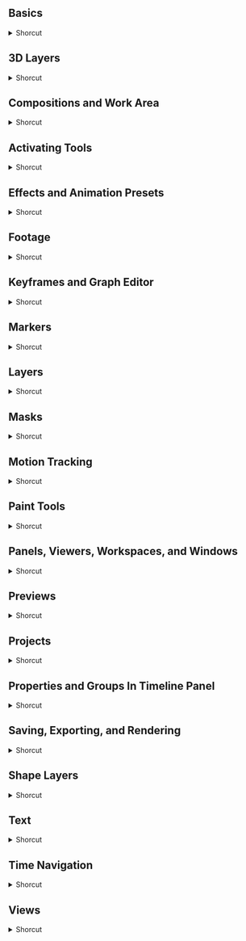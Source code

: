 ## Basics
<details>
           <summary>Shorcut</summary>

Shortcut | Description
------------ | -------------
Ctrl + A | Select all | 
Ctrl + Alt + / on numeric keyp | Purge all memory | 
Ctrl + Alt + ; | Open preferences dialog box | 
Ctrl + Alt + Arrow Down | Move selected layers or Other elements backwards | 
Ctrl + Alt + Arrow Up | Move selected layers or Other elements forwards | 
Ctrl + Alt + E | Display filename corresponding to frame at current time in info panel | 
Ctrl + D | Duplicate selected Layers, Masks, Effects, etc | 
Ctrl + Q | Quit | 
Ctrl + Shift + A | Deselect all | 
Ctrl + Shift + Z | Redo | 
Ctrl + Z | Undo | 
Enter | Rename selected Layer, Composition, Folder, etc | 
Enter on numeric keypad | Open selected Layer, Composition, or Footage item | 
Esc | Interrupt running a script | 
Shift + Arrow Down | Extend selection to next item | 

</details>

## 3D Layers
<details>
           <summary>Shorcut</summary>

Shortcut | Description
------------ | -------------
Alt + Shift + C | Turn casts Shadows property on / off for selected 3D layers | 
Ctrl + Alt + Shift + \ | Move the camera and its point of interest to look at selected 3D layers | 
Ctrl + Alt + Shift + C | New camera | 
Ctrl + Alt + Shift + L | New light | 
Ctrl + Shift + F | Look at all 3D Layers (with a camera Tool selected) | 
Esc | Return to previous view | 
F | Look at selected 3D Layers (with a camera tool selected) | 
F10 | Switch to 3D view 1 (defaults to front) | 
F11 | Switch to 3D view 2 (defaults to custom view 1) | 
F12 | Switch to 3D view 3 (defaults to active camera) | 

</details>

## Compositions and Work Area
<details>
           <summary>Shorcut</summary>

Shortcut | Description
------------ | -------------
B | Set beginning | 
Ctrl + Alt + B | Set work area to duration of selected Layers or to Composition duration if no Layers selected | 
Ctrl + K | Open composition settings dialog box for selected composition | 
Ctrl + N | New composition | 
N | Set end of work area to current time | 
Shift + Esc | Activate the most recently active composition that is in the same composition hierarchy as the currently active composition | 
Tab | Open composition mini-flowchart for active composition | 

</details>

## Activating Tools
<details>
           <summary>Shorcut</summary>

Shortcut | Description
------------ | -------------
Alt | In shape layer: Temporarily convert selection tool to shape duplication tool | 
Alt + Click tool button in too | Cycle through tools | 
Alt + W | Activate roto brush tool | 
C | Activate and cycle through camera tools | 
Ctrl | Temporarily activate selection tool when a pen tool is selected | 
Ctrl + Alt | Add vertex tool when pointer is over a segment or convert vertex tool when pointer is over a vertex | 
Ctrl + B | Activate and cycle through brush, Clone stamp, and Eraser tools | 
Ctrl + P | Activate and cycle through puppet tools | 
Ctrl + T | Activate and cycle through type tools | 
G | Activate and cycle between the pen and mask feather tools | 
H | Activate hand tool | 
Q | Activate and cycle through mask and shape tools | 
V | Activate selection tool | 
W | Activate rotation tool | 
Y | Activate pan behind tool | 
Z | Activate zoom in / zoom out tool | 

</details>

## Effects and Animation Presets
<details>
           <summary>Shorcut</summary>

Shortcut | Description
------------ | -------------
Ctrl + Alt + Shift + E | Apply most recently applied effect to selected layers | 
Ctrl + Alt + Shift + F | Apply most recently applied animation preset to selected layers | 
Ctrl + Shift + E | Delete all effects from selected layers | 

</details>

## Footage
<details>
           <summary>Shorcut</summary>

Shortcut | Description
------------ | -------------
Ctrl + / | Add selected items to most recently activated composition | 
Ctrl + Alt + / | Replace selected source footage for selected Layers with Footage item selected in Project Panel | 
Ctrl + Alt + C | Remember footage interpretation | 
Ctrl + Alt + G | Open Interpret footage dialog box for selected footage item | 
Ctrl + Alt + I | Import multiple files or image sequences | 
Ctrl + Alt + L | Reload selected footage items | 
Ctrl + Alt + P | Set proxy for selected footage item | 
Ctrl + Backspace | Delete a footage item without a warning | 
Ctrl + E | Edit selected footage item | 
Ctrl + H | Replace selected footage item | 
Ctrl + I | Import one file or image sequence | 
Double-click footage item in P | Open movie in an after effects footage panel | 

</details>

## Keyframes and Graph Editor
<details>
           <summary>Shorcut</summary>

Shortcut | Description
------------ | -------------
Alt + Arrow Right | Move keyframe 1 frame later | 
Alt + Shift + Arrow Left | Move keyframe 10 frames earlier | 
Alt + Shift + property shortcu | Add or remove keyframe at current time. | 
Ctrl + Alt + A | Select all visible keyframes and properties | 
Ctrl + Alt + Click in layer ba | Set keyframe interpolation method to linear or hold | 
Ctrl + Alt + H | Set keyframe interpolation method to hold or auto bezier | 
Ctrl + Alt + K | Set interpolation for selected keyframes | 
Ctrl + Alt + Shift + A | Deselect all keyframes, properties, and property groups | 
Ctrl + Shift + K | Set velocity for selected keyframes | 
F9 | Easy ease selected keyframes | 
Shift + F9 | Easy ease selected keyframes in | 

</details>

## Markers
<details>
           <summary>Shorcut</summary>

Shortcut | Description
------------ | -------------
\* on numeric keypad | Set marker at current time | 
0…9 | Go to a composition marker (0-9) | 
Alt + * on numeric keypad | Set marker at current time and open marker dialog box | 
Alt + Click the markers / keyf | Display the duration between two layer markers or keyframes in the Info Panel | 
Ctrl + Click marker | Remove marker | 
Shift + 0…9 | Set and number a composition marker (0-9) at the current time | 

</details>

## Layers
<details>
           <summary>Shorcut</summary>

Shortcut | Description
------------ | -------------
0…9 on numeric keyboard | Select Layer (1-999) by its number; type multiple number in quick succession for multiple digits | 
Alt + B | Setting sampling method for selected layers (Best/Bilinear) | 
Alt + Click Solo Switch | Turn off all other solo switches | 
Alt + Click stopwatch | Add or remove expression for a property | 
Alt + Double-click a layer | Open source of a layer in footage panel | 
Alt + End | Move selected layers so that their outpoint is at end of composition | 
Alt + Home | Move selected layers so that their inpoint is at beginning of composition | 
Alt + Shift + B | Setting sampling method for selected layers (Best/Bicubic) | 
Ctrl + Alt + R | Reverse selected layers in time | 
Ctrl + Alt + Shift + V | Turn video switch on/off for selected layers | 
Ctrl + Alt + Shift + Y | New null layer | 
Ctrl + Alt + T | Enable time remapping for selected layers | 
Ctrl + Alt + V | Paste layers at current time | 
Ctrl + Alt + Y | New adjustment layer | 
Ctrl + Arrow Down | Select next layer | 
Ctrl + Arrow Up | Select previous layer in stacking order | 
Ctrl + F | Find in timeline panel | 
Ctrl + L | Lock | 
Ctrl + Shift + , | Set inpoint or Outpoint by time-stretching (or Ctrl + Alt + ,) | 
Ctrl + Shift + A | Deselect all layers | 
Ctrl + Shift + Arrow Down | Extend selection to next layer | 
Ctrl + Shift + C | Precompose selected layers | 
Ctrl + Shift + D | Split selected layers (If no layers are selected, split all layers.) | 
Ctrl + Shift + L | Unlock all layers | 
Ctrl + Shift + T | Open effect controls panel for selected layers | 
Ctrl + Shift + V | Turn off video switch for all video layers other than selected layers | 
Ctrl + Shift + Y | Open settings dialog box for selected solid, light, camera, null, or adjustment layers | 
Ctrl + U | Set quality to Best, Draft, or Wireframe for selected layers | 
Ctrl + Y | New solid layer | 
Double-click a layer | Open layer in layer panel | 
F4 | Show or hide layer switches and modes columns | 
Shift + \- | Cycle forward through blending modes for selected layers | 
Shift + 0…9 on numeric keybo | Toggle selection of layer (1-999) by its number | 
Shift + = | Cycle backward through blending modes for selected layers | 
Shift + F4 | Show or hide parent column | 
X | Scroll topmost selected layer to top of timeline panel | 

</details>

## Masks
<details>
           <summary>Shorcut</summary>

Shortcut | Description
------------ | -------------
Alt + \` | Select next | 
Alt + Click Mask | Select all points in a mask | 
Alt + Shift + \` | Previous mask | 
Arrow Keys | Move selected path points 1 pixel at current magnification | 
Ctrl + Alt + Click Vertex | Toggle between smooth and corner points | 
Ctrl + Alt-Drag Vertex | Redraw bezier handles | 
Ctrl + Drag | Scale around center point in Free transform mode | 
Ctrl + Shift + F | Open mask feather dialog box | 
Ctrl + Shift + I | Invert selected mask | 
Ctrl + Shift + M | Open mask shape dialog box | 
Ctrl + Shift + N | New mask | 
Double-click Mask with Selecti | Enter free-transform mask editing mode | 
Esc | Exit free-transform mask editing mode | 
Shift + Arrow Keys | Move selected path points 10 pixels at current magnification | 

</details>

## Motion Tracking
<details>
           <summary>Shorcut</summary>

Shortcut | Description
------------ | -------------
Alt + Arrow Key | Move feature region/search region 1 pixel at current magnification | 
Alt + Shift + Arrow Key | Move feature region/search region 10 pixel at current magnification | 
Arrow Key | Move feature/search region/attach point 1 pixel at current magnification | 
Shift + Arrow Key | Move feature/search region/attach point 10 pixel at current magnification | 

</details>

## Paint Tools
<details>
           <summary>Shorcut</summary>

Shortcut | Description
------------ | -------------
. on numeric keypad | Set opacity for a paint tool to 100% | 
1…9 on numeric keypad | Set opacity for paint tool to 10% thru 90% | 
3…7 | Activate a specific clone stamp tool preset | 
Alt + click | Set foreground color to the color currently under any paint tool pointer | 
Alt + Click the button for the | Duplicate a clone stamp tool preset in paint panel | 
Alt + Shift + Drag with Clone | Show and move overlay | 
Ctrl + Alt+Click | Set foreground color to the average color of a 4x4 pixel area under any paint tool pointer | 
Ctrl + Drag | Set brush size for a paint tool | 
Ctrl + Drag, then release Ctrl | Set brush hardness for a paint tool | 
Ctrl + Page Up/Page Down | Move earlier or later by number of frames specified for stroke duration | 
Ctrl + Shift | Momentarily activate eraser tool with last stroke only option | 
D | Set paint foreground color to black and background to white | 
Hold Shift while beginning str | Join current paint stroke to the previous stroke | 
Shift + . on numeric keypad | Set flow for a paint tool to 100% | 
Shift + 1…9 on numeric keypa | Set flow for a paint tool 10% thru 90% | 
X | Swap paint background and foreground colors | 

</details>

## Panels, Viewers, Workspaces, and Windows
<details>
           <summary>Shorcut</summary>

Shortcut | Description
------------ | -------------
\ | Toggle activation between composition panel and timeline panel for current composition | 
\` | Maximize or restore panel under pointer | 
Alt + Shif t+ , | Cycle to previous panel in active frame | 
Alt + Shift + . | Cycle to next panel in active frame | 
Ctrl + 0 (zero) | Open or close project panel | 
Ctrl + 1 | Open or close tools panel | 
Ctrl + 2 | Open or close info panel | 
Ctrl + 3 | Open or close preview panel | 
Ctrl + 4 | Open or close audio panel | 
Ctrl + 5 | Open or close effects and presets panel | 
Ctrl + 6 | Open or close character panel | 
Ctrl + 7 | Open or close paragraph panel | 
Ctrl + 8 | Open or close paint panel | 
Ctrl + 9 | Open or close brushes panel | 
Ctrl + \ | Resize application (floating) window to fit screen. Press again to resize window for contents to fill screen | 
Ctrl + Alt + 0 (zero) | Open or Close render queue panel | 
Ctrl + Alt + \ | Move (floating) window to main monitor; resize window to fit screen. Press again to resize window for contents to fill screen | 
Ctrl + Alt + Shift + N | Split the frame containing the active viewer and create a new viewer with opposite locked/unlocked state | 
Ctrl + F11 | Open flowchart panel for project flowchart | 
Ctrl + Shift + W | Close active panel or all viewers of type of active viewer | 
Ctrl + W | Close active viewer or panel (closes content first) | 
F3 | Open or close effect controls panel for selected layer | 
Middle-click | Activate a view in a multi-view layout in the composition panel without affecting layer selection | 
Shift + , | Cycle to previous item in active Viewer | 
Shift + . | Cycle to next item in active Viewer | 
Shift + F10/F11/F12 | Switch between workspaces | 

</details>

## Previews
<details>
           <summary>Shorcut</summary>

Shortcut | Description
------------ | -------------
Alt + . | Preview only audio, in work area | 
Alt + 0 on numeric keypad | Preview number of frames specified by alternate preview preference (defaults to 5) | 
Alt + Click Reset on Preview P | Reset preview settings to standard preview behaviors | 
Ctrl + Alt + 1 | Fast previews > Off | 
Ctrl + Alt + 2 | Fast previews > Adaptive resolution | 
Ctrl + Alt + 3 | Fast previews > Draft | 
Ctrl + Alt + 4 | Fast previews > Fast draft | 
Ctrl + Alt + 5 | Fast previews > Wireframe | 
Ctrl + Shift + F5/F6/F7/F8 | Purge snapshot | 
Ctrl-Drag current time indicat | Manually preview (scrub) audio | 
F5/F6/F7/F8 | Display snapshot in active viewer | 
Shift + F5/F6/F7/F8 | Take snapshot | 
Space | Start or stop preview | 

</details>

## Projects
<details>
           <summary>Shorcut</summary>

Shortcut | Description
------------ | -------------
Ctrl + Alt + N | New project | 
Ctrl + Alt + Shift + K | Open project settings dialog box | 
Ctrl + Alt + Shift + N | New folder in project panel | 
Ctrl + Alt + Shift + P | Open most recent project | 
Ctrl + F | Find in project panel | 
Ctrl + O | Open project | 

</details>

## Properties and Groups In Timeline Panel
<details>
           <summary>Shorcut</summary>

Shortcut | Description
------------ | -------------
A | Show only anchor point property | 
AA | Show only material options property group | 
Alt + Shift + Click property / | Hide property or group | 
Alt + Shift + Click property s | Add or remove Keyframe at current time | 
Ctrl + \` | Toggle expansion of selected layers to show all properties | 
Ctrl + Click triangle to the l | Toggle expansion of property group and all child property groups to show all properties | 
Ctrl + F | Find in timeline panel | 
E | Show only effects property group | 
EE | Show only expressions | 
F | Show only mask feather property | 
FF | Show only instances of missing effects | 
L | Show only audio levels property | 
LL | Show only audio waveform | 
M | Show only mask path property | 
MM | Show only mask property groups | 
P | Show only position property | 
PP | Show only paint strokes, Roto brush strokes, and Puppet pins | 
R | Show only rotation and orientation properties | 
RR | Show only time remap property | 
S | Show only scale property | 
Shift + Click property / group | Add or remove property or group from set that is shown | 
SS | Show only selected properties and groups | 
T | Show only opacity property for lights and intensity | 
TT | Show only mask opacity property | 
U | Show only properties with keyframes or expressions | 
UU | Show only modified properties | 

</details>

## Saving, Exporting, and Rendering
<details>
           <summary>Shorcut</summary>

Shortcut | Description
------------ | -------------
Ctrl + Alt + S | Add current frame to render queue | 
Ctrl + Alt + Shift + S | Increment and save project | 
Ctrl + S | Save project | 
Ctrl + Shift + / | Add active composition or selected items to render queue | 
Ctrl + Shift + D | Duplicate render item with same output filename as original | 
Ctrl + Shift + S | Save as | 

</details>

## Shape Layers
<details>
           <summary>Shorcut</summary>

Shortcut | Description
------------ | -------------
Ctrl + G | Group | 
Ctrl + Shift + G | Ungroup selected Shapes | 
Ctrl when Dragging to create s | Change outer radius of star | 
Down Arrow when dragging to cr | Decrease number of points for star and polygon or roundness for rounded rectangle | 
Page Down when dragging to cre | Decrease star inner roundness | 
Page Up when dragging to creat | Increase star inner roundness | 
Up Arrow when dragging to crea | Increase number of points for star and polygon or roundness for rounded rectangle | 

</details>

## Text
<details>
           <summary>Shorcut</summary>

Shortcut | Description
------------ | -------------
Arrow Keys | Move one character left/right or one line up/down | 
Ctrl + Alt + Arrow Down | Increase leading by 10 units | 
Ctrl + Alt + Arrow Up | Decrease leading by 10 units | 
Ctrl + Alt + Shift + ,/. | Decrease or increase font size of selected text by 10 units | 
Ctrl + Alt + Shift + = | Turn subscript on or off for selected text | 
Ctrl + Alt + Shift + A | Auto leading for selected text | 
Ctrl + Alt + Shift + Arrow Dow | Decrease baseline shift by 10 units | 
Ctrl + Alt + Shift + Arrow Up | Increase baseline shift by 10 units | 
Ctrl + Alt + Shift + J | Justify paragraph; right align last line | 
Ctrl + Alt + Shift + K | Turn small Caps on or off for selected text | 
Ctrl + Alt + Shift + T | New text layer | 
Ctrl + Alt + Shift + X | Set vertical scale to 100% for selected text | 
Ctrl + Arrow Keys | Move one word left/right or one paragraph up/down | 
Ctrl + Shift + Arrow Down | Extend selection one word down in vertical text | 
Ctrl + Shift + End | Select text from cursor to end of text Frame | 
Ctrl + Shift + , | Decrease or increase font size of selected text by 2 units | 
Ctrl + Shift + = | Turn Superscript on or off for selected text | 
Ctrl + Shift + Arrow Left | Extend selection one word to left | 
Ctrl + Shift + Arrow Right | Extend selection one word to right | 
Ctrl + Shift + Arrow Up | Extend selection one word up in vertical text | 
Ctrl + Shift + C | Align horizontal text Center | 
Ctrl + Shift + F | Justify paragraph; force last line | 
Ctrl + Shift + Home | Select text from cursor to beginning of text Frame | 
Ctrl + Shift + J | Justify paragraph; left align last line | 
Ctrl + Shift + K | Turn All Caps on or off for selected text | 
Ctrl + Shift + L | Align horizontal text Left | 
Ctrl + Shift + Q | Reset tracking to 0 for selected text | 
Ctrl + Shift + R | Align horizontal text right align | 
Ctrl + Shift + X | Set horizontal scale to 100% for selected text | 
Double-click text layer | Select all text on a Layer | 
Double-click, and click up to | Select word, line, paragraph, or entire text Frame | 
End | Move cursor to end of line | 
Home | Move cursor to beginning of line | 
Shift + Click | Select text from cursor to mouse click point | 

</details>

## Time Navigation
<details>
           <summary>Shorcut</summary>

Shortcut | Description
------------ | -------------
Alt + Shift + J | Go to specific time | 
Ctrl + Alt + Shift + Arrow Lef | Go to previous | 
Ctrl + Alt + Shift + Arrow Rig | Go to next inpoint | 
D | Scroll to current time in timeline panel | 
End | Go to end | 
Home | Go to beginning | 
I | Go to layer inpoint | 
J | Go to previous | 
K | Go to next visible item in time ruler | 
O | Layer outpoint | 
Page Down | Go forward 1 frame | 
Page Up | Go backwards 1 frame | 
Shift + End | Go to end of work area | 
Shift + Home | Go to beginning of work area | 
Shift + Page Down | Go forward 10 frames | 
Shift + Page Up | Go backwards 10 frames | 

</details>

## Views
<details>
           <summary>Shorcut</summary>

Shortcut | Description
------------ | -------------
Alt + \' | Show or hide proportional grid | 
Alt + / | Zoom up to 100% to fit in Composition, Layer, or Footage panel | 
Alt + 1/2/3/4 | Show red, green, blue, or alpha channel as grayscale | 
Alt + 5 | Show alpha boundary in layer panel | 
Alt + 6 | Show alpha overlay in layer panel | 
Alt + Shift + 1/2/3/4 | Show colorized red, green, or blue channel | 
Alt + X | Show refine edge X-ray | 
Caps Lock | Prevent images from being rendered for previews in viewer panels | 
Ctrl + |' | Show or Hide grid | 
Ctrl + ; | Show or Hide guides | 
Ctrl + Alt + Shift + ; | Lock or unlock guides | 
Ctrl + Alt + U | Open view options dialog box for active composition Panel | 
Ctrl + J | Set resolution to Full, Half, or Custom in composition panel | 
Ctrl + R | Show or Hide rulers | 
Ctrl + Shift + \' | Turn snapping to grid on or off | 
Ctrl + Shift + ; | Turn snapping to guides on or off | 
Ctrl + Shift + H | Show or hide layer controls | 
Double-click Hand Tool | Center composition in the panel | 
Shift + / | Zoom to fit in Composition, Layer, or Footage panel | 
Shift + ; | Zoom out timeline panel to single-frame units | 
Shift + [ / on numeric keypad | Turn display color management on or off for active view | 
</details>
